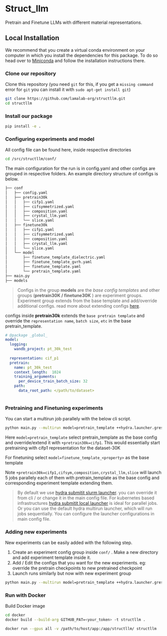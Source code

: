 Struct_llm
==============================


Pretrain and Finetune LLMs with different material representations.


## Local Installation

We recommend that you create a virtual conda environment on your computer in which you install the dependencies for this package. To do so head over to [Miniconda](https://docs.conda.io/en/latest/miniconda.html) and follow the installation instructions there.


### Clone our repository

Clone this repository (you need `git` for this, if you get a `missing command` error for `git` you can install it with `sudo apt-get install git`)

```bash
git clone https://github.com/lamalab-org/structllm.git
cd structllm
```

### Install our package


```bash
pip install -e .
```


### Configuring experiments and model

All config file can be found here, inside respective directories
```bash
cd /src/structllm/conf/
```
The main configuration for the run is in config.yaml and other configs are grouped in respective folders. An example directory structure of configs is below.
```bash
├── conf
│   ├── config.yaml
│   ├── pretrain30k
│   │   ├── cifp1.yaml
│   │   ├── cifsymmetrized.yaml
│   │   ├── composition.yaml
│   │   ├── crystal_llm.yaml
│   │   └── slice.yaml
│   ├── finetune30k
│   │   ├── cifp1.yaml
│   │   ├── cifsymmetrized.yaml
│   │   ├── composition.yaml
│   │   ├── crystal_llm.yaml
│   │   └── slice.yaml
│   └── model
│       ├── finetune_template_dielectric.yaml
│       ├── finetune_template_gvrh.yaml
│       ├── finetune_template.yaml
│       └── pretrain_template.yaml
├── main.py
├── models
```

>Configs in the group __models__ are the _base config templates_ and other groups (__pretrain30K / finetune30K__ ) are experiment groups. Experiment group extends from the base template and add/override additional configs. read more about extending configs [here](https://hydra.cc/docs/patterns/extending_configs/).


configs inside __pretrain30k__ extends the `base pretrain template` and override the   `representation name`, `batch size`, `etc` in the base pretrain_template.
```yaml
# @package _global_
model:
  logging:
    wandb_project: pt_30k_test
  
  representation: cif_p1
  pretrain:
    name: pt_30k_test
    context_length:  1024
    training_arguments:
      per_device_train_batch_size: 32
    path:
      data_root_path: </path/to/dataset>
      
```

### Pretraining and Finetuning experiments

You can start a multirun job parallely with the below cli script. 

```bash
python main.py --multirun model=pretrain_template ++hydra.launcher.gres=gpu:1 +pretrain30k=cifp1,cifsym,composition,crystal_llm,slice

```
Here `model=pretrain_template` select pretrain_template as the base config and override/extend it with `+pretrain30k=cifp1`. This would essentially start pretraining with cifp1 representation for the dataset-30K

For finetuning select `model=finetune_template_<property>` as the base template

Note `+pretrain30k=cifp1,cifsym,composition,crystal_llm,slice` will launch 5 jobs parallely each of them with pretrain_template as the base config and corresponding experiment template extending them.

>By default we use [hydra submitit slurm launcher](https://hydra.cc/docs/plugins/submitit_launcher/). you can override it from cli / or change it in the main config file. For kubernetes based infrastructures [hydra submitit local launcher](https://hydra.cc/docs/plugins/submitit_launcher/) is ideal for parallel jobs. Or you can use the default hydra multirun launcher, which will run jobs sequentially.
You can configure the launcher configurations in main config file.

### Adding new experiments
New experiments can be easily added with the following step. 

1. Create an experiment config group inside `conf/` . Make a new directory and add experiment template inside it. 
2. Add / Edit the configs that you want for the new experiments. eg: override the pretrain checkpoints to new pretrained checkpoint
3. Launch runs similarly but now with new experiment group 

```bash
python main.py --multirun model=pretrain_template ++hydra.launcher.gres=gpu:1 +<new_exp_group>=<new_exp_template_1>,<new_exp_template_2>, ..

```

### Run with Docker 

Build Docker image

```bash 
cd docker
docker build --build-arg GITHUB_PAT=<your_token> -t structllm .
```

```bash
docker run --gpus all -v /path/to/host/app:/app/structllm/ structllm

```